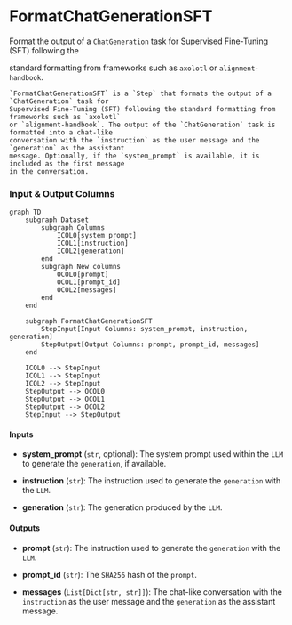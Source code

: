 # FormatChatGenerationSFT


Format the output of a `ChatGeneration` task for Supervised Fine-Tuning (SFT) following the



standard formatting from frameworks such as `axolotl` or `alignment-handbook`.

    `FormatChatGenerationSFT` is a `Step` that formats the output of a `ChatGeneration` task for
    Supervised Fine-Tuning (SFT) following the standard formatting from frameworks such as `axolotl`
    or `alignment-handbook`. The output of the `ChatGeneration` task is formatted into a chat-like
    conversation with the `instruction` as the user message and the `generation` as the assistant
    message. Optionally, if the `system_prompt` is available, it is included as the first message
    in the conversation.








### Input & Output Columns

``` mermaid
graph TD
	subgraph Dataset
		subgraph Columns
			ICOL0[system_prompt]
			ICOL1[instruction]
			ICOL2[generation]
		end
		subgraph New columns
			OCOL0[prompt]
			OCOL1[prompt_id]
			OCOL2[messages]
		end
	end

	subgraph FormatChatGenerationSFT
		StepInput[Input Columns: system_prompt, instruction, generation]
		StepOutput[Output Columns: prompt, prompt_id, messages]
	end

	ICOL0 --> StepInput
	ICOL1 --> StepInput
	ICOL2 --> StepInput
	StepOutput --> OCOL0
	StepOutput --> OCOL1
	StepOutput --> OCOL2
	StepInput --> StepOutput

```


#### Inputs


- **system_prompt** (`str`, optional): The system prompt used within the `LLM` to generate the  `generation`, if available.

- **instruction** (`str`): The instruction used to generate the `generation` with the `LLM`.

- **generation** (`str`): The generation produced by the `LLM`.




#### Outputs


- **prompt** (`str`): The instruction used to generate the `generation` with the `LLM`.

- **prompt_id** (`str`): The `SHA256` hash of the `prompt`.

- **messages** (`List[Dict[str, str]]`): The chat-like conversation with the `instruction` as  the user message and the `generation` as the assistant message.







